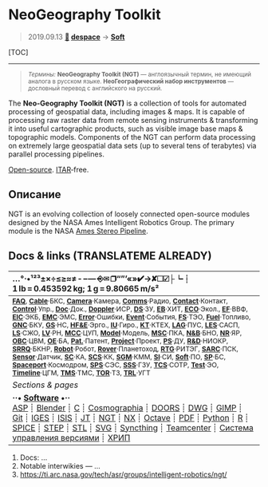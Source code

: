 # NeoGeography Toolkit
> 2019.09.13 **[🚀](../index/index.md) [despace](index.md)** → **[Soft](soft.md)**

[TOC]

---

> <small>*Термины:* **NeoGeography Toolkit (NGT)** — англоязычный термин, не имеющий аналога в русском языке. **НеоГеографический набор инструментов** — дословный перевод с английского на русский.</small>

The **Neo-Geography Toolkit (NGT)** is a collection of tools for automated processing of geospatial data, including images & maps. It is capable of processing raw raster data from remote sensing instruments & transforming it into useful cartographic products, such as visible image base maps & topographic models. Components of the NGT can perform data processing on extremely large geospatial data sets (up to several tens of terabytes) via parallel processing pipelines.

[Open-source](soft.md). [ITAR](itar.md)‑free.



## Описание
NGT is an evolving collection of loosely connected open-source modules designed by the NASA Ames Intelligent Robotics Group. The primary module is the NASA [Ames Stereo Pipeline](ames_stereo_pipeline.md).



<p style="page-break-after:always"> </p>

## Docs & links (TRANSLATEME ALREADY)
|…°·•¹²³±×÷≤≥≈≠ ‑ −— ⎆✉ ❐“”’«»✔→✘☐☑├┕┆ 1 lb = 0.453592 kg; 1 g = 9.80665 m/s²|
|:--|
|<small>**[FAQ](faq.md)**, **[Cable](cable.md)**·БКС, **[Camera](cam.md)**·Камера, **[Comms](comms.md)**·Радио, **[Contact](contact.md)**·Контакт, **[Control](control.md)**·Упр., **[Doc](doc.md)**·Док., **[Doppler](doppler.md)**·ИСР, **[DS](ds.md)**·ЗУ, **[EB](eb.md)**·ХИТ, **[ECO](ecology.md)**·Экол., **[EF](ef.md)**·ВВФ, **[ElC](elc.md)**·ЭКБ, **[EMC](emc.md)**·ЭМС, **[Error](error.md)**·Ошибки, **[Event](event.md)**·События, **[FS](fs.md)**·ТЭО, **[Fuel](fuel.md)**·Топливо, **[GNC](gnc.md)**·БКУ, **[GS](scs.md)**·НС, **[HF&E](hfe.md)**·Эрго., **[IU](iu.md)**·Гиро., **[KT](kt.md)**·КТЕХ, **[LAG](lag.md)**·ПУC, **[LES](les.md)**·САСП, **[LS](ls.md)**·СЖО, **[LV](lv.md)**·РН, **[MCC](mcc.md)**·ЦУП, **[Model](model.md)**·Модель, **[MSC](sc.md)**·ПКА, **[N&B](nnb.md)**·БНО, **[NR](nr.md)**·ЯР, **[OBC](obc.md)**·ЦВМ, **[OE](oe.md)**·БА, **[Pat.](патент.md)**·Патент, **[Project](project.md)**·Проект, **[PS](ps.md)**·ДУ, **[R&D](rnd.md)**·НИОКР, **[SRRQ](srrq.md)**·БКНР, **[Robot](robotics.md)**·Робот, **[Rover](rover.md)**·Планетоход, **[RTG](rtg.md)**·РИТЭГ, **[SARC](sarc.md)**·ПСК, **[Sensor](sensor.md)**·Датчик, **[SC](sc.md)**·КА, **[SCS](scs.md)**·КК, **[SGM](sgm.md)**·КММ, **[SI](si.md)**·СИ, **[Soft](soft.md)**·ПО, **[SP](sp.md)**·БС, **[Spaceport](spaceport.md)**·Космодром, **[SPS](sps.md)**·СЭС, **[SSS](sss.md)**·ГЗУ, **[TCS](tcs.md)**·СОТР, **[Test](test.md)**·ЭО, **[Timeline](timeline.md)**·ЦГМ, **[TMS](tms.md)**·ТМС, **[TOR](tor.md)**·ТЗ, **[TRL](trl.md)**·УГТ</small>|
|*Sections & pages*|
|**··• [Software](soft.md) •··**<br> [ASP](asp.md) ┊ [Blender](blender.md) ┊ [C](c.md) ┊ [Cosmographia](cosmographia.md) ┊ [DOORS](doors.md) ┊ [DWG](cad_f.md) ┊ [GIMP](gimp.md) ┊ [Git](git.md) ┊ [IGES](cad_f.md) ┊ [ISIS](isis.md) ┊ [JT](cad_f.md) ┊ [NGT](neogeography_toolkit.md) ┊ [NX](nx.md) ┊ [Octave](gnu_octave.md) ┊ [PDF](pdf.md) ┊ [Python](python.md) ┊ [R](r.md) ┊ [SPICE](spice.md) ┊ [STEP](cad_f.md) ┊ [STL](systems_tool_kit.md) ┊ [SVG](cad_f.md) ┊ [Syncthing](syncthing.md) ┊ [Teamcenter](teamcenter.md) ┊ [Система управления версиями](vcs.md) ┊ [ХРИП](adra.md)|

   1. Docs: …
   1. Notable interwikies — …
   1. <https://ti.arc.nasa.gov/tech/asr/groups/intelligent-robotics/ngt/>
